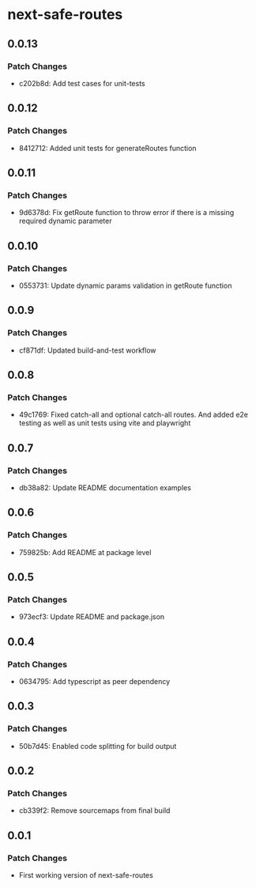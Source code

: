 # next-safe-routes

## 0.0.13

### Patch Changes

- c202b8d: Add test cases for unit-tests

## 0.0.12

### Patch Changes

- 8412712: Added unit tests for generateRoutes function

## 0.0.11

### Patch Changes

- 9d6378d: Fix getRoute function to throw error if there is a missing required dynamic parameter

## 0.0.10

### Patch Changes

- 0553731: Update dynamic params validation in getRoute function

## 0.0.9

### Patch Changes

- cf871df: Updated build-and-test workflow

## 0.0.8

### Patch Changes

- 49c1769: Fixed catch-all and optional catch-all routes. And added e2e testing as well as unit tests using vite and playwright

## 0.0.7

### Patch Changes

- db38a82: Update README documentation examples

## 0.0.6

### Patch Changes

- 759825b: Add README at package level

## 0.0.5

### Patch Changes

- 973ecf3: Update README and package.json

## 0.0.4

### Patch Changes

- 0634795: Add typescript as peer dependency

## 0.0.3

### Patch Changes

- 50b7d45: Enabled code splitting for build output

## 0.0.2

### Patch Changes

- cb339f2: Remove sourcemaps from final build

## 0.0.1

### Patch Changes

- First working version of next-safe-routes
